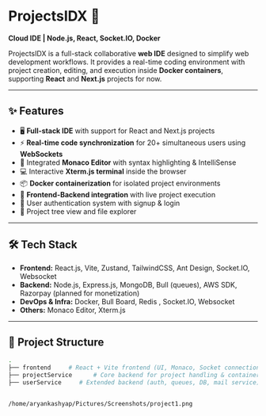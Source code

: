 # ProjectsIDX 🚀  
**Cloud IDE | Node.js, React, Socket.IO, Docker**

ProjectsIDX is a full-stack collaborative **web IDE** designed to simplify web development workflows. It provides a real-time coding environment with project creation, editing, and execution inside **Docker containers**, supporting **React** and **Next.js** projects for now.

---

## ✨ Features
- 🖥️ **Full-stack IDE** with support for React and Next.js projects  
- ⚡ **Real-time code synchronization** for 20+ simultaneous users using **WebSockets**  
- 📝 Integrated **Monaco Editor** with syntax highlighting & IntelliSense  
- 💻 Interactive **Xterm.js terminal** inside the browser  
- 📦 **Docker containerization** for isolated project environments  
- 🔗 **Frontend-Backend integration** with live project execution  
- 🔐 User authentication system with signup & login  
- 📂 Project tree view and file explorer  

---

## 🛠️ Tech Stack
- **Frontend:** React.js, Vite, Zustand, TailwindCSS, Ant Design, Socket.IO, Websocket
- **Backend:** Node.js, Express.js, MongoDB, Bull (queues), AWS SDK, Razorpay (planned for monetization)  
- **DevOps & Infra:** Docker, Bull Board, Redis , Socket.IO, Websocket  
- **Others:** Monaco Editor, Xterm.js  

---

## 📂 Project Structure
```bash
.
├── frontend     # React + Vite frontend (UI, Monaco, Socket connections)
├── projectService      # Core backend for project handling & container creation
├── userService     # Extended backend (auth, queues, DB, mail service)


/home/aryankashyap/Pictures/Screenshots/project1.png
